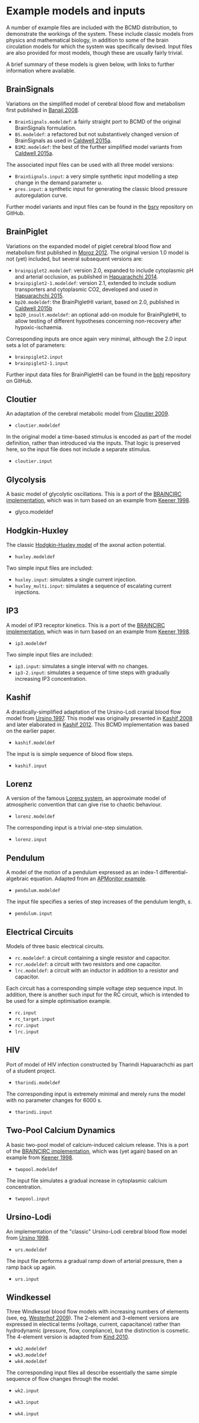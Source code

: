 # Example models and inputs

A number of example files are included with the BCMD distribution,
to demonstrate the workings of the system. These include classic models from
physics and mathematical biology, in addition to some of the brain circulation
models for which the system was specifically devised. Input files are also provided
for most models, though these are usually fairly trivial.

A brief summary of these models is given below, with links to further information where
available.

## BrainSignals

Variations on the simplified model of cerebral blood flow and metabolism first published in [Banaji 2008][1].

* `BrainSignals.modeldef`: a fairly straight port to BCMD of the original BrainSignals formulation.
* `BS.modeldef`: a refactored but not substantively changed version of BrainSignals as used in [Caldwell 2015a][2].
* `B1M2.modeldef`: the best of the further simplified model variants from [Caldwell 2015a][2].

The associated input files can be used with all three model versions:

* `BrainSignals.input`: a very simple synthetic input modelling a step change in the demand parameter *u*.
* `pres.input`: a synthetic input for generating the classic blood pressure autoregulation curve.

Further model variants and input files can be found in the [bsrv](https://github.com/bcmd/bsrv) repository on GitHub.

  [1]: http://journals.plos.org/ploscompbiol/article?id=10.1371/journal.pcbi.1000212
       "Banaji M et al (2008). PLoS Computational Biology, 4(11), e1000212."
  [2]: http://journals.plos.org/plosone/article?id=10.1371/journal.pone.0126695
       "Caldwell M et al (2015). PLoS ONE, 10(5), e0126695–28."


## BrainPiglet

Variations on the expanded model of piglet cerebral blood flow and metabolism
first published in [Moroz 2012][3]. The original version 1.0 model is not (yet)
included, but several subsequent versions are:

* `brainpiglet2.modeldef`: version 2.0, expanded to include cytoplasmic pH and arterial occlusion,
   as published in [Hapuarachchi 2014][4].
* `brainpiglet2-1.modeldef`: version 2.1, extended to include sodium transporters and cytoplasmic
   CO2, developed and used in [Hapuarachchi 2015][5].
* `bp20.modeldef`: the BrainPigletHI variant, based on 2.0, published in [Caldwell 2015b][6]
* `bp20_insult.modeldef`: an optional add-on module for BrainPigletHI, to allow testing
   of different hypotheses concerning non-recovery after hypoxic-ischaemia.

Corresponding inputs are once again very minimal, although the 2.0 input sets a lot of parameters:

* `brainpiglet2.input`
* `brainpiglet2-1.input`

Further input data files for BrainPigletHI can be found in the [bphi](https://github.com/bcmd/bphi) repository on GitHub.

  [3]: http://rsif.royalsocietypublishing.org/cgi/doi/10.1098/rsif.2011.0766
       "Moroz T et al (2012). Journal of The Royal Society Interface, 9(72), 1499–1509."
  [4]: http://www.ncbi.nlm.nih.gov/pmc/articles/PMC4429242/
       "Hapuarachchi T et al (2014). Advances in Experimental Medicine and Biology, 812, 187-194."
  [5]: http://link.springer.com/10.1007/978-1-4939-0620-8_25
       "Hapuarachchi T (2015). PhD thesis, UCL (not yet available online)."
  [6]: http://example.com
       "Caldwell M et all (2015). PLoS ONE, XXXX"

## Cloutier

An adaptation of the cerebral metabolic model from [Cloutier 2009][8].

* `cloutier.modeldef`

In the original model a time-based stimulus is encoded as part of the model definition,
rather than introduced via the inputs. That logic is preserved here, so the input file
does not include a separate stimulus.

* `cloutier.input`

  [8]: http://doi.org/10.1007/s10827-009-0152-8
       "Cloutier M et al (2009). Journal of Computational Neuroscience, 27(3), 391–414."

## Glycolysis

A basic model of glycolytic oscillations. This is a port of the
[BRAINCIRC implementation](http://www.medphys.ucl.ac.uk/braincirc/download/repos/glyco_oscillations.tar),
which was in turn based on an example from [Keener 1998][9].

* glyco.modeldef

  [9]: http://www.amazon.co.uk/Mathematical-Physiology-Interdisciplinary-Applied-Mathematics/dp/0387983813/
       "Keener J & Sneyd J (1998). Mathematical Physiology. Springer."

## Hodgkin-Huxley

The classic [Hodgkin-Huxley model](https://en.wikipedia.org/wiki/Hodgkin–Huxley_model) of the axonal action potential.

* `huxley.modeldef`

Two simple input files are included:

* `huxley.input`: simulates a single current injection.
* `huxley_multi.input`: simulates a sequence of escalating current injections.

## IP3

A model of IP3 receptor kinetics. This is a port of the
[BRAINCIRC implementation](http://www.medphys.ucl.ac.uk/braincirc/download/repos/IP3Receptor.tar),
which was in turn based on an example from [Keener 1998][9].

* `ip3.modeldef`

Two simple input files are included:

* `ip3.input`: simulates a single interval with no changes.
* `ip3-2.input`: simulates a sequence of time steps with gradually increasing IP3 concentration.

## Kashif

A drastically-simplified adaptation of the Ursino-Lodi cranial blood flow
model from [Ursino 1997][10]. This model was originally presented
in [Kashif 2008][11] and later elaborated in [Kashif 2012][12]. This BCMD implementation
was based on the earlier paper.

* `kashif.modeldef`

The input is is simple sequence of blood flow steps.

* `kashif.input`

 [10]: http://jap.physiology.org/content/82/4/1256.long
       "Ursino M & Lodi CA (1997). Journal of Applied Physiology, 82(4), 1256–1269."
 [11]: http://ieeexplore.ieee.org/xpl/articleDetails.jsp?arnumber=4749055
       "Kashif FM et al (2008). Computers in Cardiology, 35, 369–372."
 [12]: http://dx.doi.org/10.1126/scitranslmed.3003249
       "Kashif FM et al (2012). Science Translational Medicine, 4(129), 129ra44"

## Lorenz

A version of the famous [Lorenz system](https://en.wikipedia.org/wiki/Lorenz_system), an
approximate model of atmospheric convention that can give rise to chaotic behaviour.

* `lorenz.modeldef`

The corresponding input is a trivial one-step simulation.

* `lorenz.input`

## Pendulum

A model of the motion of a pendulum expressed as an index-1 differential-algebraic equation.
Adapted from an [APMonitor example](http://apmonitor.com/wiki/index.php/Apps/PendulumMotion).

* `pendulum.modeldef`

The input file specifies a series of step increases of the pendulum length, *s*.

* `pendulum.input`

## Electrical Circuits

Models of three basic electrical circuits.

* `rc.modeldef`: a circuit containing a single resistor and capacitor.
* `rcr.modeldef`: a circuit with two resistors and one capacitor.
* `lrc.modeldef`: a circuit with an inductor in addition to a resistor and capacitor.

Each circuit has a corresponding simple voltage step sequence input. In addition, there is another
such input for the RC circuit, which is intended to be used for a simple optimisation example.

* `rc.input`
* `rc_target.input`
* `rcr.input`
* `lrc.input`


## HIV

Port of model of HIV infection constructed by Tharindi Hapuarachchi as part of a student project.

* `tharindi.modeldef`

The corresponding input is extremely minimal and merely runs the model with no parameter changes for 6000 s.

* `tharindi.input`

## Two-Pool Calcium Dynamics

A basic two-pool model of calcium-induced calcium release. This is a port of the
[BRAINCIRC implementation](http://www.medphys.ucl.ac.uk/braincirc/download/repos/two_pool_calcium.tar),
which was (yet again) based on an example from [Keener 1998][9].

* `twopool.modeldef`

The input file simulates a gradual increase in cytoplasmic calcium concentration.

* `twopool.input`

## Ursino-Lodi

An implementation of the "classic" Ursino-Lodi cerebral blood flow model from [Ursino 1998][14].

* `urs.modeldef`

The input file performs a gradual ramp down of arterial pressure, then a ramp back up again.

* `urs.input`

  [14]: http://ajpheart.physiology.org/content/274/5/H1715.long
        "Ursino M & Lodi CA (1998). American Journal of Physiology - Heart and Circulatory Physiology, 274(5 Pt 2), H1715–28."

## Windkessel

Three Windkessel blood flow models with increasing numbers of elements (see, eg,
[Westerhof 2009][15]). The 2-element and 3-element versions are expressed in electical
terms (voltage, current, capacitance) rather than hydrodynamic (pressure, flow,
compliance), but the distinction is cosmetic. The 4-element version
is adapted from [Kind 2010][16].

* `wk2.modeldef`
* `wk3.modeldef`
* `wk4.modeldef`

The corresponding input files all describe essentially the same simple sequence of flow
changes through the model.

* `wk2.input`
* `wk3.input`
* `wk4.input`

  [15]: http://dx.doi.org/10.1007/s11517-008-0359-2
        "Westerhof N et al (2009). Medical and Biological Engineering and Computing, 47(2), 131-141."
  [16]: http://doi.org/10.1109/TBME.2010.2041351
        "Kind T et al (2010). IEEE Transactions on Biomedical Engineering, 57(7), 1531–1538."

